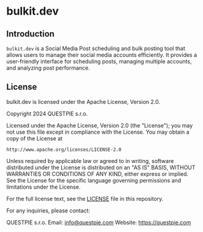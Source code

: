 # bulkit.dev

## Introduction

`bulkit.dev` is a Social Media Post scheduling and bulk posting tool that allows users to manage their social media accounts efficiently. It provides a user-friendly interface for scheduling posts, managing multiple accounts, and analyzing post performance.




## License

bulkit.dev is licensed under the Apache License, Version 2.0.

Copyright 2024 QUESTPIE s.r.o.

Licensed under the Apache License, Version 2.0 (the "License");
you may not use this file except in compliance with the License.
You may obtain a copy of the License at

    http://www.apache.org/licenses/LICENSE-2.0

Unless required by applicable law or agreed to in writing, software
distributed under the License is distributed on an "AS IS" BASIS,
WITHOUT WARRANTIES OR CONDITIONS OF ANY KIND, either express or implied.
See the License for the specific language governing permissions and
limitations under the License.

For the full license text, see the [LICENSE](LICENSE) file in this repository.

For any inquiries, please contact:

QUESTPIE s.r.o.
Email: info@questpie.com
Website: https://questpie.com